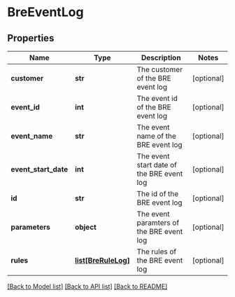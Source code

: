 # BreEventLog

## Properties
Name | Type | Description | Notes
------------ | ------------- | ------------- | -------------
**customer** | **str** | The customer of the BRE event log | [optional] 
**event_id** | **int** | The event id of the BRE event log | [optional] 
**event_name** | **str** | The event name of the BRE event log | [optional] 
**event_start_date** | **int** | The event start date of the BRE event log | [optional] 
**id** | **str** | The id of the BRE event log | [optional] 
**parameters** | **object** | The event paramters of the BRE event log | [optional] 
**rules** | [**list[BreRuleLog]**](BreRuleLog.md) | The rules of the BRE event log | [optional] 

[[Back to Model list]](../README.md#documentation-for-models) [[Back to API list]](../README.md#documentation-for-api-endpoints) [[Back to README]](../README.md)


